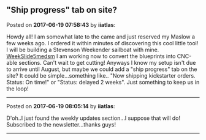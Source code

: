 ## "Ship progress" tab on site?
Posted on **2017-06-19 07:58:43** by **iiatlas**:

Howdy all! I am somewhat late to the came and just reserved my Maslow a few weeks ago.  I ordered it within minutes of discovering this cool little tool!  I will be building a Stevenson Weekender sailboat with mine.   [WeekSlide5medsm](/images/o9/o94w_weekslide5medsm.jpg.jpg) I am working now to convert the blueprints into CNC-able sections.  Can't wait to get cutting!  Anyways I know my setup isn't due to arrive until August, but maybe we could add a "ship progress" tab on the site?  It could be simple...something like.. "Now shipping kickstarter orders. Status: On time!"  or "Status: delayed 2 weeks".  Just something to keep us in the loop!

---

Posted on **2017-06-19 08:05:14** by **iiatlas**:

D'oh..I just found the weekly updates section...I suppose that will do!  Subscribed to the newsletter...thanks guys!

---

